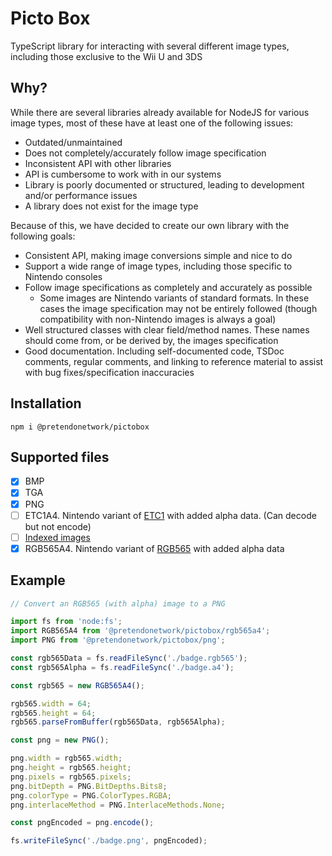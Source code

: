 # Picto Box
TypeScript library for interacting with several different image types, including those exclusive to the Wii U and 3DS

## Why?
While there are several libraries already available for NodeJS for various image types, most of these have at least one of the following issues:

- Outdated/unmaintained
- Does not completely/accurately follow image specification
- Inconsistent API with other libraries
- API is cumbersome to work with in our systems
- Library is poorly documented or structured, leading to development and/or performance issues
- A library does not exist for the image type

Because of this, we have decided to create our own library with the following goals:

- Consistent API, making image conversions simple and nice to do
- Support a wide range of image types, including those specific to Nintendo consoles
- Follow image specifications as completely and accurately as possible
  - Some images are Nintendo variants of standard formats. In these cases the image specification may not be entirely followed (though compatibility with non-Nintendo images is always a goal)
- Well structured classes with clear field/method names. These names should come from, or be derived by, the images specification
- Good documentation. Including self-documented code, TSDoc comments, regular comments, and linking to reference material to assist with bug fixes/specification inaccuracies

## Installation
```
npm i @pretendonetwork/pictobox
```

## Supported files
- [x] BMP
- [x] TGA
- [x] PNG
- [ ] ETC1A4. Nintendo variant of [ETC1](https://registry.khronos.org/DataFormat/specs/1.1/dataformat.1.1.html#ETC1) with added alpha data. (Can decode but not encode)
- [ ] [Indexed images](https://github.com/PretendoNetwork/indexed-image-converter)
- [x] RGB565A4. Nintendo variant of [RGB565](https://en.wikipedia.org/wiki/List_of_monochrome_and_RGB_color_formats#16-bit_RGB_.28also_known_as_RGB565.29) with added alpha data

## Example
```ts
// Convert an RGB565 (with alpha) image to a PNG

import fs from 'node:fs';
import RGB565A4 from '@pretendonetwork/pictobox/rgb565a4';
import PNG from '@pretendonetwork/pictobox/png';

const rgb565Data = fs.readFileSync('./badge.rgb565');
const rgb565Alpha = fs.readFileSync('./badge.a4');

const rgb565 = new RGB565A4();

rgb565.width = 64;
rgb565.height = 64;
rgb565.parseFromBuffer(rgb565Data, rgb565Alpha);

const png = new PNG();

png.width = rgb565.width;
png.height = rgb565.height;
png.pixels = rgb565.pixels;
png.bitDepth = PNG.BitDepths.Bits8;
png.colorType = PNG.ColorTypes.RGBA;
png.interlaceMethod = PNG.InterlaceMethods.None;

const pngEncoded = png.encode();

fs.writeFileSync('./badge.png', pngEncoded);
```